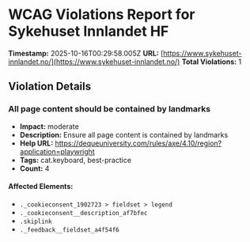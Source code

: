 # WCAG Violations Report for Sykehuset Innlandet HF

**Timestamp:** 2025-10-16T00:29:58.005Z
**URL:** [https://www.sykehuset-innlandet.no/](https://www.sykehuset-innlandet.no/)
**Total Violations:** 1

## Violation Details

### All page content should be contained by landmarks

- **Impact:** moderate
- **Description:** Ensure all page content is contained by landmarks
- **Help URL:** https://dequeuniversity.com/rules/axe/4.10/region?application=playwright
- **Tags:** cat.keyboard, best-practice
- **Count:** 4

#### Affected Elements:

- `._cookieconsent_1902723 > fieldset > legend`
- `._cookieconsent__description_af7bfec`
- `.skiplink`
- `._feedback__fieldset_a4f54f6`
